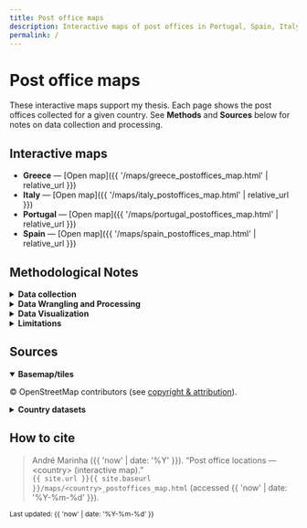 ```yaml
---
title: Post office maps
description: Interactive maps of post offices in Portugal, Spain, Italy, and Greece, with methods and sources.
permalink: /
---
```


# Post office maps

These interactive maps support my thesis. Each page shows the post offices collected for a given country. See **Methods** and **Sources** below for notes on data collection and processing.

## Interactive maps
- **Greece** — [Open map]({{ '/maps/greece_postoffices_map.html' | relative_url }})
- **Italy** — [Open map]({{ '/maps/italy_postoffices_map.html' | relative_url }})
- **Portugal** — [Open map]({{ '/maps/portugal_postoffices_map.html' | relative_url }})
- **Spain** — [Open map]({{ '/maps/spain_postoffices_map.html' | relative_url }})

## Methodological Notes

<details>
  <summary><strong>Data collection</strong></summary>
  <p>The spatial data on post offices were obtained from OpenStreetMap (OSM), an openly licensed, community-curated geographic database. Specifically, I used the Overpass API, which allows structured queries against OSM. For each of the countries under study — Greece, Italy, Portugal, and Spain — I retrieved all features tagged with <code>amenity=post_office</code> tag, which is the standard OSM classification for physical post office facilities and captures both stand-alone buildings and smaller service points. By relying on OSM rather than official operator registries, I ensured a harmonized, reproducible dataset across multiple countries, accessible without the administrative or licensing constraints of national postal operators.</p>
</details>

<details>
  <summary><strong>Data Wrangling and Processing</strong></summary>
  <p>The raw OSM data contained three types of geometries: points (nodes), polygons (ways), and multipolygons (relations). To create a consistent point-based dataset, all features were converted to single centroid coordinates (using the out center directive in Overpass for non-point geometries). The resulting dataset included geographic coordinates, OSM IDs, and available metadata such as postal codes, operators, or opening hours. These data were saved in both <strong>GeoJSON</strong> and <strong>GeoPackage</strong> formats for transparency and reusability. For visualization, geometries were projected to EPSG:3857 (Web Mercator), the standard for web mapping, while storage and analysis were conducted in EPSG:4326 (WGS84). Data cleaning steps involved checking for duplicates, validating coordinate ranges, and discarding features without spatial information. A light quality assurance step was also performed by comparing point density in selected urban and rural areas with known post office distributions, confirming broad consistency.</p>
</details>

<details>
  <summary><strong>Data Visualization</strong></summary>
  <p>In the context of this (small) project, two forms of data visualization were produced. First, the interactive web maps that can be consulted above were created using <strong>Folium</strong>, which leverages Leaflet.js and CartoDB Positron basemaps. These maps allow exploration of individual features through marker popups and were used for inspection and qualitative assessment. Second, high-resolution static maps were generated with GeoPandas, Matplotlib, and Contextily. These outputs were specifically tailored for further inclusion in the body of dissertation, with markers being rendered at a uniform small size to highlight density and distribution, while basemaps were included at moderate zoom levels to provide geographic context.</p>
</details>

<details>
  <summary><strong>Limitations</strong></summary>
  <p>Taking the OSM route/approach has several inherent limitations that need to be considered. First, OSM is <strong>crowdsourced</strong>, which means coverage may not be uniform — metropolitan areas tend to be well mapped, while rural areas may contain gaps or outdated entries. Second, the reliance on the <code>amenity=post_office</code> tag can produce discrepancies when compared with official registries. For example, in Portugal, OSM identified <strong>985 post offices</strong>, whereas a manual coding exercise based on the official <a href="https://tinyurl.com/36f7v6jz">CTT website</a> yielded only <strong>564 branches</strong>. Part of this divergence likely arises from the inclusion in OSM of <strong>“pontos CTT”</strong> (partner outlets hosted in shops or other businesses), which provide limited services (i.e., mainly the sending and receiving of letters and parcels) rather than the full suite of services available in official <strong>“balcões”</strong> (CTT branches). Third, the dataset reflects OSM at the date of collection and does not capture subsequent openings, closures, or relocations. Finally, although national operators (Correos, Poste Italiane, CTT Portugal, Hellenic Post) maintain their own lists, these are not always openly accessible in harmonized formats. Despite these caveats, OSM offers a consistent, transparent, and reproducible dataset across multiple countries, making it suitable for comparative geographic analysis, provided the results are interpreted with these differences in mind.</p>
</details>

## Sources

<details open>
<summary><strong>Basemap/tiles</strong></summary>
<p>© OpenStreetMap contributors (see <a href="https://www.openstreetmap.org/copyright">copyright &amp; attribution</a>).</p>
</details>

<details>
<summary><strong>Country datasets</strong></summary>
<ul>
  <li><strong>Portugal:</strong> <!-- Add source + URL --></li>
  <li><strong>Spain:</strong> <!-- Add source + URL --></li>
  <li><strong>Italy:</strong> <!-- Add source + URL --></li>
  <li><strong>Greece:</strong> <!-- Add source + URL --></li>
</ul>
</details>

## How to cite

> André Marinha ({{ 'now' | date: '%Y' }}). “Post office locations — &lt;country&gt; (interactive map).”  
> <code>{{ site.url }}{{ site.baseurl }}/maps/&lt;country&gt;_postoffices_map.html</code> (accessed {{ 'now' | date: '%Y-%m-%d' }}).

<small>Last updated: {{ 'now' | date: '%Y-%m-%d' }}</small>
